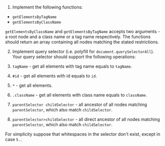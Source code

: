 1. Implement the following functions:

- `getElementsByTagName`
- `getElementsByClassName`

`getElementsByClassName` and `getElementsByTagName` accepts two arguments - a root node and a class name or a tag name respectively. The functions should return an array containing all nodes matching the stated restrictions.

2. Implement query selector (i.e. polyfill for `document.querySelectorAll`). Your query selector should support the following operations:

1. `tagName` - get all elements with tag name equals to `tagName`.
2. `#id` - get all elements with id equals to `id`.
3. `*` - get all elements.
4. `.className` - get all elements with class name equals to `className`.
5. `parentSelector childSelector` - all ancestor of all nodes matching `parentSelector`, which also match `childSelector`.
6. `parentSelector>childSelector` - all direct ancestor of all nodes matching `parentSelector`, which also match `childSelector`.

For simplicity suppose that whitespaces in the selector don't exist, except in case `5.`.
